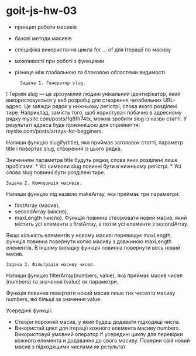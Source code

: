 # goit-js-hw-03
* принцип роботи масивів
* базові методи масивів
* специфіка використання цикла for … of для ітерації по масиву
* можливості при роботі з функціями
* різниця між глобальною та блоковою областями видимості

		Задача 1. Генератор slug.
! Термін slug — це зрозумілий людині унікальний ідентифікатор, який використовується у веб розробці для створення читабельних URL-адрес. Це завжди рядок у нижньому регістрі, слова якого розділені тире.
  Наприклад, замість того, щоб користувач побачив в адресному рядку mysite.com/posts/1q8fh74tx, можна зробити slug із назви статті. У результаті адреса буде приємнішою для сприйняття: mysite.com/posts/arrays-for-begginers.
  
  Напиши функцію slugify(title), яка приймає заголовок статті, параметр title і повертає slug, створений із цього рядка.
  
Значенням параметра title будуть рядки, слова яких розділені лише пробілами.
	* Усі символи slug повинні бути в нижньому регістрі.
 	* Усі слова slug повинні бути розділені тире.

	Задача 2. Композиція масивів.
Напиши функцію під назвою makeArray, яка приймає три параметри: 
  * firstArray (масив), 
  * secondArray (масив),
  * maxLength (число). 
Функція повинна створювати новий масив, який містить усі елементи з firstArray, а потім усі елементи з secondArray.

Якщо кількість елементів у новому масиві перевищує maxLength, функція повинна повернути копію масиву з довжиною maxLength елементів.
В іншому випадку функція повинна повернути весь новий масив.

	Задача 3. Фільтрація масиву чисел.
Напиши функцію filterArray(numbers, value), яка приймає масив чисел (numbers) та значення (value) як параметри. 

Функція повинна повертати новий масив лише тих чисел із масиву numbers, які більші за значення value.

Усередині функції:
  * Створи порожній масив, у який будеш додавати підходящі числа.
  * Використай цикл для ітерації кожного елемента масиву numbers.
  Використовуй умовний оператор if усередині циклу для перевірки кожного елемента и додавання до свого масиву.
  Поверни свій новий масив з підходящими числами як результат.
